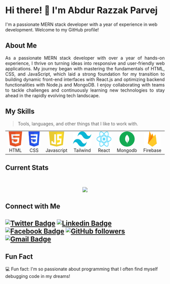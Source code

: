 # Hi there! 👋 I'm Abdur Razzak Parvej

I'm a passionate MERN stack developer with a year of experience in web development. Welcome to my GitHub profile!


## About Me

<p style="text-align: justify;">
As a passionate MERN stack developer with over a year of hands-on experience, I thrive on turning ideas into responsive and user-friendly web applications. My journey began with mastering the fundamentals of HTML, CSS, and JavaScript, which laid a strong foundation for my transition to building dynamic front-end interfaces with React.js and optimizing backend functionalities with Node.js and MongoDB. I enjoy collaborating with teams to tackle challenges and continuously learning new technologies to stay ahead in the rapidly evolving tech landscape.
</p>


## My Skills

> Tools, languages, and other things that I like to work with.

<table>
  <tr>
    <td align="center" width="96">
      <a href="#macropower-tech">
        <img src="./src/images/html.png" width="48" height="48" alt="HTML" />
      </a>
      <br>HTML
    </td>
    <td align="center" width="96">
      <a href="#macropower-tech">
        <img src="./src/images/css.png" width="48" height="48" alt="CSS" />
      </a>
      <br>CSS
    </td>
    <td align="center" width="96">
      <a href="#macropower-tech">
        <img src="./src/images/javascript.svg" width="48" height="48" alt="javascript" />
      </a>
      <br>Javascript
    </td>
    <td align="center" width="96">
      <a href="#macropower-tech">
        <img src="./src/images/Tailwind_CSS.png" width="58" height="48" alt="Tailwind" />
      </a>
      <br>Tailwind
    </td>
    <td align="center" width="96">
      <a href="#macropower-tech">
        <img src="./src/images/react.png" width="52" height="48" alt="react" />
      </a>
      <br>React
    </td>
    <td align="center" width="96">
      <a href="#macropower-tech">
        <img src="./src/images/mongodb-logo.png" width="48" height="48" alt="mongodb" />
      </a>
      <br>Mongodb
    </td>
    <td align="center" width="96">
      <a href="#macropower-tech">
        <img src="./src/images/firebase.png" width="52" height="48" alt="firebase" />
      </a>
      <br>Firebase
    </td>
  </tr>
</table>

## Current Stats

<br />
<p align="center">
  <img width="60%" src="https://github-readme-streak-stats.herokuapp.com?user=arparvej1&theme=react&hide_border=true&background=0D1117&stroke=0D1117&fire=FF1CF7&sideLabels=00F0FF&currStreakNum=FF1CF7&ring=FF1CF7&currStreakLabel=FF1CF7&sideNums=00F0FF" />
</p>


## Connect with Me

[![Twitter Badge](https://img.shields.io/badge/-@ParvejOnline-1ca0f1?style=flat-square&labelColor=1ca0f1&logo=twitter&logoColor=white&link=https://twitter.com/ParvejOnline)](https://twitter.com/ParvejOnline)
[![Linkedin Badge](https://img.shields.io/badge/-abdurrazzakparvej-blue?style=flat-square&logo=Linkedin&logoColor=white&link=https://www.linkedin.com/in/abdurrazzakparvej/)](https://www.linkedin.com/in/abdurrazzakparvej/)
[![Facebook Badge](https://img.shields.io/badge/-arparvej-blue?style=flat-square&logo=Facebook&logoColor=white&link=https://www.facebook.com/arparvej/)](https://www.facebook.com/arparvej/)
[![GitHub followers](https://img.shields.io/github/followers/arparvej1?label=Follow&style=social)](https://github.com/arparvej1/?tab=follow)
[![Gmail Badge](https://img.shields.io/badge/-abdurrazzakparvej@gmail.com-c14438?style=flat-square&logo=Gmail&logoColor=white&link=mailto:abdurrazzakparvej@gmail.com)](mailto:abdurrazzakparvej@gmail.com)
---

## Fun Fact

💻 Fun fact: I'm so passionate about programming that I often find myself debugging code in my dreams!
